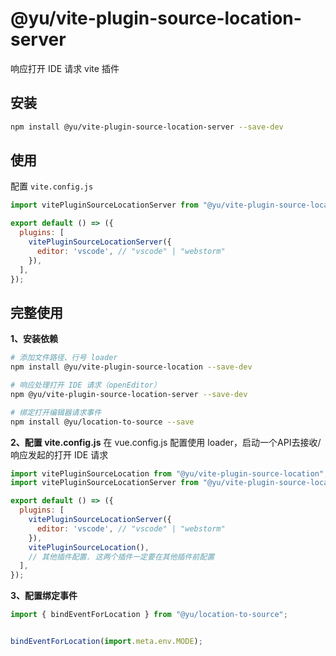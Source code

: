 # @yu/vite-plugin-source-location-server
响应打开 IDE 请求 vite 插件

## 安装
```bash
npm install @yu/vite-plugin-source-location-server --save-dev
```

## 使用
配置 `vite.config.js`
```js
import vitePluginSourceLocationServer from "@yu/vite-plugin-source-location-server";

export default () => ({
  plugins: [
    vitePluginSourceLocationServer({
      editor: 'vscode', // "vscode" | "webstorm"
    }),
  ],
});
```

## 完整使用
**1、安装依赖**
```bash
# 添加文件路径、行号 loader
npm install @yu/vite-plugin-source-location --save-dev

# 响应处理打开 IDE 请求（openEditor）
npm @yu/vite-plugin-source-location-server --save-dev

# 绑定打开编辑器请求事件
npm install @yu/location-to-source --save
```

**2、配置 vite.config.js**
在 vue.config.js 配置使用 loader，启动一个API去接收/响应发起的打开 IDE 请求
```js
import vitePluginSourceLocation from "@yu/vite-plugin-source-location";
import vitePluginSourceLocationServer from "@yu/vite-plugin-source-location-server";

export default () => ({
  plugins: [
    vitePluginSourceLocationServer({
      editor: 'vscode', // "vscode" | "webstorm"
    }),
    vitePluginSourceLocation(),
    // 其他插件配置. 这两个插件一定要在其他插件前配置
  ],
});
```

**3、配置绑定事件**
```js
import { bindEventForLocation } from "@yu/location-to-source";


bindEventForLocation(import.meta.env.MODE);
```

